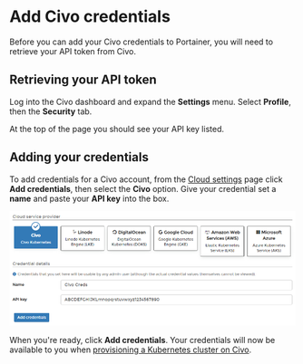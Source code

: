 # Add Civo credentials

Before you can add your Civo credentials to Portainer, you will need to retrieve your API token from Civo.

## Retrieving your API token

Log into the Civo dashboard and expand the **Settings** menu. Select **Profile**, then the **Security** tab.

At the top of the page you should see your API key listed.

## Adding your credentials

To add credentials for a Civo account, from the [Cloud settings](./) page click **Add credentials**, then select the **Civo** option. Give your credential set a **name** and paste your **API key** into the box.

![](../../../.gitbook/assets/2.14-settings-cloud-add-civo.png)

When you're ready, click **Add credentials**. Your credentials will now be available to you when [provisioning a Kubernetes cluster on Civo](../../../start/install/agent/kaas/civo.md).
